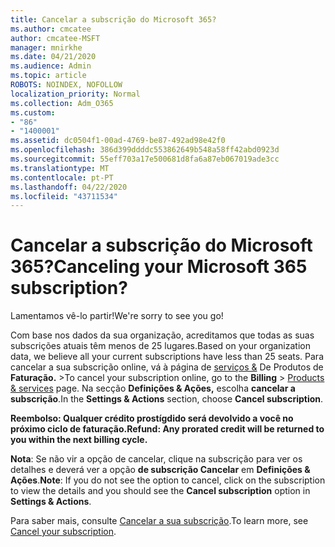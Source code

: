```yaml
---
title: Cancelar a subscrição do Microsoft 365?
ms.author: cmcatee
author: cmcatee-MSFT
manager: mnirkhe
ms.date: 04/21/2020
ms.audience: Admin
ms.topic: article
ROBOTS: NOINDEX, NOFOLLOW
localization_priority: Normal
ms.collection: Adm_O365
ms.custom:
- "86"
- "1400001"
ms.assetid: dc0504f1-00ad-4769-be87-492ad98e42f0
ms.openlocfilehash: 386d399ddddc553862649b548a58ff42abd0923d
ms.sourcegitcommit: 55eff703a17e500681d8fa6a87eb067019ade3cc
ms.translationtype: MT
ms.contentlocale: pt-PT
ms.lasthandoff: 04/22/2020
ms.locfileid: "43711534"
---
```

# <a name="canceling-your-microsoft-365-subscription"></a><span data-ttu-id="712ed-102">Cancelar a subscrição do Microsoft 365?</span><span class="sxs-lookup"><span data-stu-id="712ed-102">Canceling your Microsoft 365 subscription?</span></span>

<span data-ttu-id="712ed-103">Lamentamos vê-lo partir!</span><span class="sxs-lookup"><span data-stu-id="712ed-103">We're sorry to see you go!</span></span>
  
<span data-ttu-id="712ed-104">Com base nos dados da sua organização, acreditamos que todas as suas subscrições atuais têm menos de 25 lugares.</span><span class="sxs-lookup"><span data-stu-id="712ed-104">Based on your organization data, we believe all your current subscriptions have less than 25 seats.</span></span> <span data-ttu-id="712ed-105">Para cancelar a sua subscrição online, vá à página de [serviços &](https://go.microsoft.com/fwlink/p/?linkid=842054) De Produtos de **Faturação.** \></span><span class="sxs-lookup"><span data-stu-id="712ed-105">To cancel your subscription online, go to the **Billing** \> [Products & services](https://go.microsoft.com/fwlink/p/?linkid=842054) page.</span></span> <span data-ttu-id="712ed-106">Na secção **Definições & Ações,** escolha **cancelar a subscrição**.</span><span class="sxs-lookup"><span data-stu-id="712ed-106">In the **Settings & Actions** section, choose **Cancel subscription**.</span></span>
  
<span data-ttu-id="712ed-107">**Reembolso: Qualquer crédito prostígdido será devolvido a você no próximo ciclo de faturação.**</span><span class="sxs-lookup"><span data-stu-id="712ed-107">**Refund: Any prorated credit will be returned to you within the next billing cycle.**</span></span> 

<span data-ttu-id="712ed-108">**Nota**: Se não vir a opção de cancelar, clique na subscrição para ver os detalhes e deverá ver a opção **de subscrição Cancelar** em **Definições & Ações**.</span><span class="sxs-lookup"><span data-stu-id="712ed-108">**Note**: If you do not see the option to cancel, click on the subscription to view the details and you should see the **Cancel subscription** option in **Settings & Actions**.</span></span> 

<span data-ttu-id="712ed-109">Para saber mais, consulte [Cancelar a sua subscrição](https://docs.microsoft.com/office365/admin/subscriptions-and-billing/cancel-your-subscription).</span><span class="sxs-lookup"><span data-stu-id="712ed-109">To learn more, see [Cancel your subscription](https://docs.microsoft.com/office365/admin/subscriptions-and-billing/cancel-your-subscription).</span></span> 

